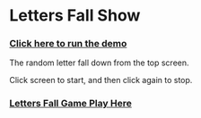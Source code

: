 # Letters Fall Show

### [Click here to run the demo](https://gdayrui.github.io/LettersFallShow/)
The random letter fall down from the top screen.

Click screen to start, and then click again to stop. 



### [Letters Fall Game Play Here](https://gdayrui.github.io/LettersFallGame/)
